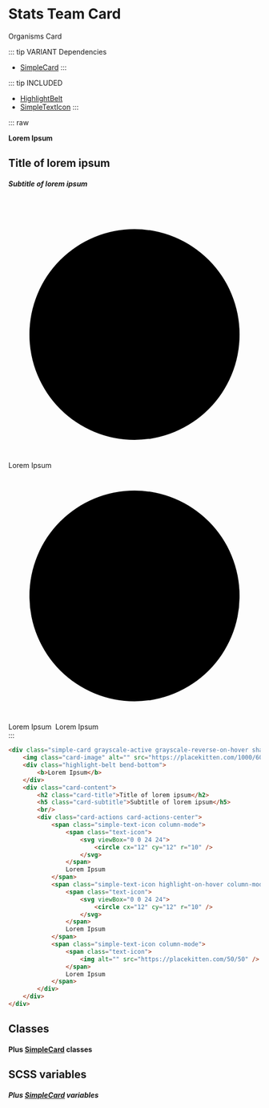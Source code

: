 # Stats Team Card
<Badge type="tip">Organisms</Badge> <Badge type="info">Card</Badge>

::: tip VARIANT Dependencies
- [SimpleCard](/molecules/cards/SimpleCard.md)
:::

::: tip INCLUDED
 - [HighlightBelt](/atoms/highlights/HighlightBelt.md)
 - [SimpleTextIcon](/atoms/typography/SimpleTextIcon.md)
:::

::: raw
<div class="dev-section">
  <div class="simple-card grayscale-active grayscale-reverse-on-hover shadow-on-hover">
      <img class="card-image" alt="" src="https://placekitten.com/1000/600" />
      <div class="highlight-belt bend-bottom">
          <b>Lorem Ipsum</b>
      </div>
      <div class="card-content">
          <h2 class="card-title">Title of lorem ipsum</h2>
          <h5 class="card-subtitle">Subtitle of lorem ipsum</h5>
          <br/>
          <div class="card-actions card-actions-center">
              <span class="simple-text-icon column-mode">
                  <span class="text-icon">
                      <svg viewBox="0 0 24 24">
                          <circle cx="12" cy="12" r="10" />
                      </svg>
                  </span>
                  Lorem Ipsum
              </span>
              <span class="simple-text-icon highlight-on-hover column-mode">
                  <span class="text-icon">
                      <svg viewBox="0 0 24 24">
                          <circle cx="12" cy="12" r="10" />
                      </svg>
                  </span>
                  Lorem Ipsum
              </span>
              <span class="simple-text-icon column-mode">
                  <span class="text-icon">
                      <img alt="" src="https://placekitten.com/50/50" />
                  </span>
                  Lorem Ipsum
              </span>
          </div>
      </div>
  </div>
</div>
:::

```html
<div class="simple-card grayscale-active grayscale-reverse-on-hover shadow-on-hover">
    <img class="card-image" alt="" src="https://placekitten.com/1000/600" />
    <div class="highlight-belt bend-bottom">
        <b>Lorem Ipsum</b>
    </div>
    <div class="card-content">
        <h2 class="card-title">Title of lorem ipsum</h2>
        <h5 class="card-subtitle">Subtitle of lorem ipsum</h5>
        <br/>
        <div class="card-actions card-actions-center">
            <span class="simple-text-icon column-mode">
                <span class="text-icon">
                    <svg viewBox="0 0 24 24">
                        <circle cx="12" cy="12" r="10" />
                    </svg>
                </span>
                Lorem Ipsum
            </span>
            <span class="simple-text-icon highlight-on-hover column-mode">
                <span class="text-icon">
                    <svg viewBox="0 0 24 24">
                        <circle cx="12" cy="12" r="10" />
                    </svg>
                </span>
                Lorem Ipsum
            </span>
            <span class="simple-text-icon column-mode">
                <span class="text-icon">
                    <img alt="" src="https://placekitten.com/50/50" />
                </span>
                Lorem Ipsum
            </span>
        </div>
    </div>
</div>
```


## Classes
#### Plus [SimpleCard](/molecules/cards/SimpleCard.md) classes

## SCSS variables
##### Plus [SimpleCard](/molecules/cards/SimpleCard.md) variables

<style lang="scss">
@use "docs/theme.scss" as theme;
@use "components/atoms/highlights/HighlightBelt.scss" with (
    $size: 60px,
);
@use "components/atoms/typography/SimpleTextIcon.scss";
@use "components/molecules/cards/SimpleCard.scss" with (
    $color: theme.$primary-color,
);
</style>